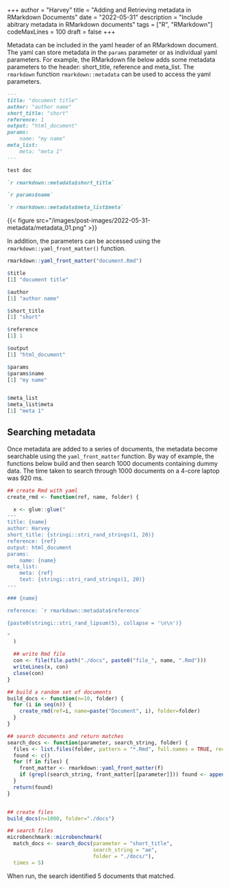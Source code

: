 +++
author = "Harvey"
title = "Adding and Retrieving metadata in RMarkdown Documents"
date = "2022-05-31"
description = "Include abitrary metadata in RMarkdown documents"
tags = ["R", "RMarkdown"]
codeMaxLines = 100
draft = false
+++

Metadata can be included in the yaml header of an RMarkdown document.  The yaml can store metadata in the `params` parameter or as individual yaml parameters.  For example, the RMarkdown file below adds some metadata parameters to the header: short_title, reference and meta_list.  The `rmarkdown` function `rmarkdown::metadata` can be used to access the yaml parameters.

```markdown
---
title: "document title"
author: "author name"
short_title: "short"
reference: 1
output: "html_document"
params:
    name: "my name"
meta_list:
    meta: "meta 1"
---

test doc

`r rmarkdown::metadata$short_title`

`r params$name`

`r rmarkdown::metadata$meta_list$meta`

```
{{< figure src="/images/post-images/2022-05-31-metadata/metadata_01.png" >}}

In addition, the parameters can be accessed using the `rmarkdown::yaml_front_matter()` function.

```r
rmarkdown::yaml_front_matter("document.Rmd")

$title
[1] "document title"

$author
[1] "author name"

$short_title
[1] "short"

$reference
[1] 1

$output
[1] "html_document"

$params
$params$name
[1] "my name"


$meta_list
$meta_list$meta
[1] "meta 1"
```

## Searching metadata

Once metadata are added to a series of documents, the metadata become searchable using the `yaml_front_matter` function.  By way of example, the functions below build and then search 1000 documents containing dummy data.  The time taken to search through 1000 documents on a 4-core laptop was 920 ms.

```r
## create Rmd with yaml
create_rmd <- function(ref, name, folder) {

  x <- glue::glue("
---
title: {name}
author: Harvey
short_title: {stringi::stri_rand_strings(1, 20)}
reference: {ref}
output: html_document
params:
    name: {name}
meta_list:
    meta: {ref}
    text: {stringi::stri_rand_strings(1, 20)}
---

### {name}

reference: `r rmarkdown::metadata$reference`

{paste0(stringi::stri_rand_lipsum(5), collapse = '\n\n')}

"
  )

  ## write Rmd file
  con <- file(file.path("./docs", paste0("file_", name, ".Rmd")))
  writeLines(x, con)
  close(con)
}

## build a random set of documents
build_docs <- function(n=10, folder) {
  for (i in seq(n)) {
    create_rmd(ref=i, name=paste("Document", i), folder=folder)
  }
}

## search documents and return matches
search_docs <- function(parameter, search_string, folder) {
  files <- list.files(folder, pattern = "*.Rmd", full.names = TRUE, recursive = TRUE)
  found <- c()
  for (f in files) {
    front_matter <- rmarkdown::yaml_front_matter(f)
    if (grepl(search_string, front_matter[[parameter]])) found <- append(found, f)
  }
  return(found)
}


## create files
build_docs(n=1000, folder="./docs")

## search files
microbenchmark::microbenchmark(
  match_docs <- search_docs(parameter = "short_title",
                            search_string = "ae",
                            folder = "./docs/"),
  times = 5)

```

When run, the search identified 5 documents that matched.

